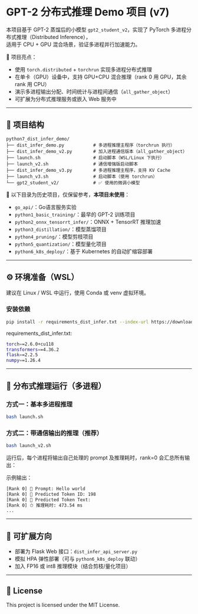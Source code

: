 # GPT-2 分布式推理 Demo 项目 (v7)

本项目基于 GPT-2 蒸馏后的小模型 `gpt2_student_v2`，实现了 PyTorch 多进程分布式推理（Distributed Inference），  
适用于 CPU + GPU 混合场景，验证多进程并行加速能力。

🚀 项目亮点：
- 使用 `torch.distributed` + `torchrun` 实现多进程分布式推理
- 在单卡（GPU）设备中，支持 GPU+CPU 混合推理（rank 0 用 GPU，其余 rank 用 CPU）
- 演示多进程输出分配、时间统计与进程间通信（`all_gather_object`）
- 可扩展为分布式推理服务或嵌入 Web 服务中

---

## 📁 项目结构

```plaintext
python7_dist_infer_demo/
├── dist_infer_demo.py           # 多进程推理主程序（torchrun 执行）
├── dist_infer_demo_v2.py        # 加入进程通信版本（all_gather_object）
├── launch.sh                    # 启动脚本（WSL/Linux 下执行）
├── launch_v2.sh                 # 通信增强版启动脚本
├── dist_infer_demo_v3.py        # 多进程推理主程序，支持 KV Cache
├── launch_v3.sh                 # 启动脚本（使用 torchrun）
└── gpt2_student_v2/             # ✅ 使用的微调小模型
```
📌 以下目录为历史项目，仅保留参考，**本项目未使用**：

- `go_api/`：Go语言服务实验
- `python1_basic_training/`：最早的 GPT-2 训练项目
- `python2_onnx_tensorrt_infer/`：ONNX + TensorRT 推理加速
- `python3_distillation/`：模型蒸馏项目
- `python4_pruning/`：模型剪枝项目
- `python5_quantization/`：模型量化项目
- `python6_k8s_deploy/`：基于 Kubernetes 的自动扩缩容部署

---

## ⚙️ 环境准备（WSL）

建议在 Linux / WSL 中运行，使用 Conda 或 venv 虚拟环境。

### 安装依赖

```bash
pip install -r requirements_dist_infer.txt --index-url https://download.pytorch.org/whl/cu118
```

requirements_dist_infer.txt:
```bash
torch==2.6.0+cu118
transformers==4.36.2
flask==2.2.5
numpy==1.26.4
```

---

## 🚀 分布式推理运行（多进程）

### 方式一：基本多进程推理

```bash
bash launch.sh
```

### 方式二：带通信输出的推理（推荐）

```bash
bash launch_v2.sh
```
运行后，每个进程将输出自己处理的 prompt 及推理耗时，rank=0 会汇总所有输出：

示例输出：
```bash
[Rank 0] 📝 Prompt: Hello world
[Rank 0] 🔹 Predicted Token ID: 198
[Rank 0] 🔹 Predicted Token Text:
[Rank 0] ⏱ 推理耗时: 473.54 ms
...
```

---

## 🔧 可扩展方向

- 部署为 Flask Web 接口：`dist_infer_api_server.py`
- 模拟 HPA 弹性部署（可与 `python6_k8s_deploy` 联动）
- 加入 FP16 或 int8 推理模块（结合剪枝/量化项目）

---

## 📜 License

This project is licensed under the MIT License.
